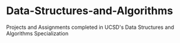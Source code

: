 # Data-Structures-and-Algorithms
Projects and Assignments completed in UCSD's Data Structures and Algorithms Specialization
